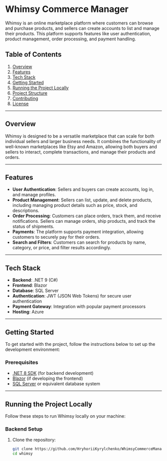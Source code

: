 # Whimsy Commerce Manager

Whimsy is an online marketplace platform where customers can browse and purchase products, and sellers can create accounts to list and manage their products. This platform supports features like user authentication, product management, order processing, and payment handling.

## Table of Contents
1. [Overview](#overview)
2. [Features](#features)
3. [Tech Stack](#tech-stack)
4. [Getting Started](#getting-started)
5. [Running the Project Locally](#running-the-project-locally)
6. [Project Structure](#project-structure)
7. [Contributing](#contributing)
8. [License](#license)

---

## Overview

Whimsy is designed to be a versatile marketplace that can scale for both individual sellers and larger business needs. It combines the functionality of well-known marketplaces like Etsy and Amazon, allowing both buyers and sellers to interact, complete transactions, and manage their products and orders.

---

## Features

- **User Authentication**: Sellers and buyers can create accounts, log in, and manage profiles.
- **Product Management**: Sellers can list, update, and delete products, including managing product details such as price, stock, and descriptions.
- **Order Processing**: Customers can place orders, track them, and receive notifications. Sellers can manage orders, ship products, and track the status of shipments.
- **Payments**: The platform supports payment integration, allowing customers to securely pay for their orders.
- **Search and Filters**: Customers can search for products by name, category, or price, and filter results accordingly.

---

## Tech Stack

- **Backend**: .NET 9 (C#)
- **Frontend**: Blazor 
- **Database**: SQL Server
- **Authentication**: JWT (JSON Web Tokens) for secure user authentication
- **Payment Gateway**: Integration with popular payment processors 
- **Hosting**: Azure

---

## Getting Started

To get started with the project, follow the instructions below to set up the development environment:

### Prerequisites

- [.NET 8 SDK](https://dotnet.microsoft.com/download) (for backend development)
- [Blazor](https://dotnet.microsoft.com/en-us/apps/aspnet/web-apps/blazor) (if developing the frontend)
- [SQL Server](https://www.microsoft.com/en-us/sql-server) or equivalent database system

---

## Running the Project Locally

Follow these steps to run Whimsy locally on your machine:

### Backend Setup

1. Clone the repository:
   ```bash
   git clone https://github.com/HryhoriiKyrylchenko/WhimsyCommerceManager
   cd whimsy
